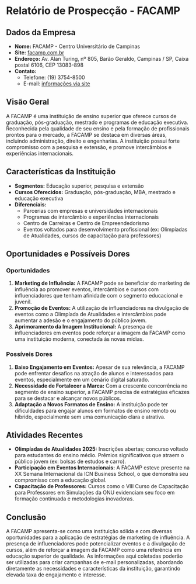 # Relatório de Prospecção - FACAMP

## Dados da Empresa
- **Nome:** FACAMP - Centro Universitário de Campinas
- **Site:** [facamp.com.br](http://www.facamp.com.br)
- **Endereço:** Av. Alan Turing, nº 805, Barão Geraldo, Campinas / SP, Caixa postal 6106, CEP 13083-898
- **Contato:**
  - Telefone: (19) 3754-8500
  - E-mail: [informações via site](http://www.facamp.com.br/contato/)

## Visão Geral
A FACAMP é uma instituição de ensino superior que oferece cursos de graduação, pós-graduação, mestrado e programas de educação executiva. Reconhecida pela qualidade de seu ensino e pela formação de profissionais prontos para o mercado, a FACAMP se destaca em diversas áreas, incluindo administração, direito e engenharias. A instituição possui forte compromisso com a pesquisa e extensão, e promove intercâmbios e experiências internacionais.

## Características da Instituição
- **Segmentos:** Educação superior, pesquisa e extensão
- **Cursos Oferecidos:** Graduação, pós-graduação, MBA, mestrado e educação executiva
- **Diferenciais:**
  - Parcerias com empresas e universidades internacionais
  - Programas de intercâmbio e experiências internacionais
  - Centro de Carreiras e Centro de Empreendedorismo
  - Eventos voltados para desenvolvimento profissional (ex: Olimpíadas de Atualidades, cursos de capacitação para professores)

## Oportunidades e Possíveis Dores
### Oportunidades
1. **Marketing de Influência:** A FACAMP pode se beneficiar do marketing de influência ao promover eventos, intercâmbios e cursos com influenciadores que tenham afinidade com o segmento educacional e juvenil.
2. **Promoção de Eventos:** A utilização de influenciadores na divulgação de eventos como a Olimpíada de Atualidades e intercâmbios pode aumentar a adesão e o engajamento do público jovem.
3. **Aprimoramento da Imagem Institucional:** A presença de influenciadores em eventos pode reforçar a imagem da FACAMP como uma instituição moderna, conectada às novas mídias.

### Possíveis Dores
1. **Baixo Engajamento em Eventos:** Apesar de sua relevância, a FACAMP pode enfrentar desafios na atração de alunos e interessados para eventos, especialmente em um cenário digital saturado.
2. **Necessidade de Fortalecer a Marca:** Com a crescente concorrência no segmento de ensino superior, a FACAMP precisa de estratégias eficazes para se destacar e alcançar novos públicos.
3. **Adaptação a Novos Formatos de Ensino:** A instituição pode ter dificuldades para engajar alunos em formatos de ensino remoto ou híbrido, especialmente sem uma comunicação clara e atrativa.

## Atividades Recentes
- **Olimpíadas de Atualidades 2025:** Inscrições abertas; concurso voltado para estudantes do ensino médio. Prêmios significativos que atraem o público jovem (ex: bolsas de estudos e carro).
- **Participação em Eventos Internacionais:** A FACAMP esteve presente na XX Semana Internacional da ICN Business School, o que demonstra seu compromisso com a educação global.
- **Capacitação de Professores:** Cursos como o VIII Curso de Capacitação para Professores em Simulações da ONU evidenciam seu foco em formação continuada e metodologias inovadoras.

## Conclusão
A FACAMP apresenta-se como uma instituição sólida e com diversas oportunidades para a aplicação de estratégias de marketing de influência. A presença de influenciadores pode potencializar eventos e a divulgação de cursos, além de reforçar a imagem da FACAMP como uma referência em educação superior de qualidade. As informações aqui coletadas poderão ser utilizadas para criar campanhas de e-mail personalizadas, abordando diretamente as necessidades e características da instituição, garantindo elevada taxa de engajamento e interesse.